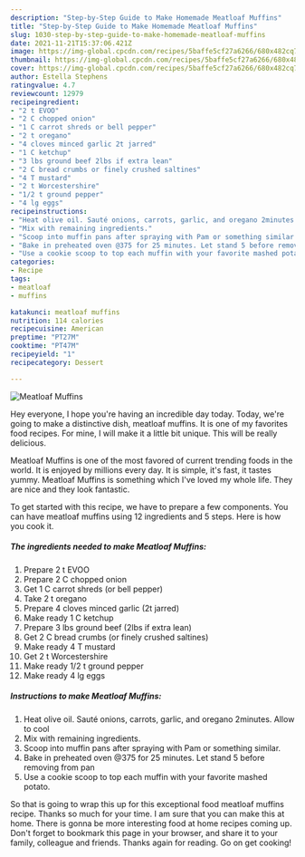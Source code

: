 ```yaml
---
description: "Step-by-Step Guide to Make Homemade Meatloaf Muffins"
title: "Step-by-Step Guide to Make Homemade Meatloaf Muffins"
slug: 1030-step-by-step-guide-to-make-homemade-meatloaf-muffins
date: 2021-11-21T15:37:06.421Z
image: https://img-global.cpcdn.com/recipes/5baffe5cf27a6266/680x482cq70/meatloaf-muffins-recipe-main-photo.jpg
thumbnail: https://img-global.cpcdn.com/recipes/5baffe5cf27a6266/680x482cq70/meatloaf-muffins-recipe-main-photo.jpg
cover: https://img-global.cpcdn.com/recipes/5baffe5cf27a6266/680x482cq70/meatloaf-muffins-recipe-main-photo.jpg
author: Estella Stephens
ratingvalue: 4.7
reviewcount: 12979
recipeingredient:
- "2 t EVOO"
- "2 C chopped onion"
- "1 C carrot shreds or bell pepper"
- "2 t oregano"
- "4 cloves minced garlic 2t jarred"
- "1 C ketchup"
- "3 lbs ground beef 2lbs if extra lean"
- "2 C bread crumbs or finely crushed saltines"
- "4 T mustard"
- "2 t Worcestershire"
- "1/2 t ground pepper"
- "4 lg eggs"
recipeinstructions:
- "Heat olive oil. Sauté onions, carrots, garlic, and oregano 2minutes. Allow to cool"
- "Mix with remaining ingredients."
- "Scoop into muffin pans after spraying with Pam or something similar."
- "Bake in preheated oven @375 for 25 minutes. Let stand 5 before removing from pan"
- "Use a cookie scoop to top each muffin with your favorite mashed potato."
categories:
- Recipe
tags:
- meatloaf
- muffins

katakunci: meatloaf muffins 
nutrition: 114 calories
recipecuisine: American
preptime: "PT27M"
cooktime: "PT47M"
recipeyield: "1"
recipecategory: Dessert

---
```



![Meatloaf Muffins](https://img-global.cpcdn.com/recipes/5baffe5cf27a6266/680x482cq70/meatloaf-muffins-recipe-main-photo.jpg)

Hey everyone, I hope you're having an incredible day today. Today, we're going to make a distinctive dish, meatloaf muffins. It is one of my favorites food recipes. For mine, I will make it a little bit unique. This will be really delicious.



Meatloaf Muffins is one of the most favored of current trending foods in the world. It is enjoyed by millions every day. It is simple, it's fast, it tastes yummy. Meatloaf Muffins is something which I've loved my whole life. They are nice and they look fantastic.


To get started with this recipe, we have to prepare a few components. You can have meatloaf muffins using 12 ingredients and 5 steps. Here is how you cook it.

<!--inarticleads1-->

##### The ingredients needed to make Meatloaf Muffins:

1. Prepare 2 t EVOO
1. Prepare 2 C chopped onion
1. Get 1 C carrot shreds (or bell pepper)
1. Take 2 t oregano
1. Prepare 4 cloves minced garlic (2t jarred)
1. Make ready 1 C ketchup
1. Prepare 3 lbs ground beef (2lbs if extra lean)
1. Get 2 C bread crumbs (or finely crushed saltines)
1. Make ready 4 T mustard
1. Get 2 t Worcestershire
1. Make ready 1/2 t ground pepper
1. Make ready 4 lg eggs




<!--inarticleads2-->

##### Instructions to make Meatloaf Muffins:

1. Heat olive oil. Sauté onions, carrots, garlic, and oregano 2minutes. Allow to cool
1. Mix with remaining ingredients.
1. Scoop into muffin pans after spraying with Pam or something similar.
1. Bake in preheated oven @375 for 25 minutes. Let stand 5 before removing from pan
1. Use a cookie scoop to top each muffin with your favorite mashed potato.




So that is going to wrap this up for this exceptional food meatloaf muffins recipe. Thanks so much for your time. I am sure that you can make this at home. There is gonna be more interesting food at home recipes coming up. Don't forget to bookmark this page in your browser, and share it to your family, colleague and friends. Thanks again for reading. Go on get cooking!
